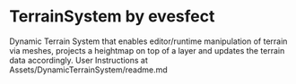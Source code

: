 # TerrainSystem by evesfect

Dynamic Terrain System that enables editor/runtime manipulation of terrain via meshes, projects a heightmap on top of a layer and updates the terrain data accordingly.
User Instructions at Assets/DynamicTerrainSystem/readme.md
